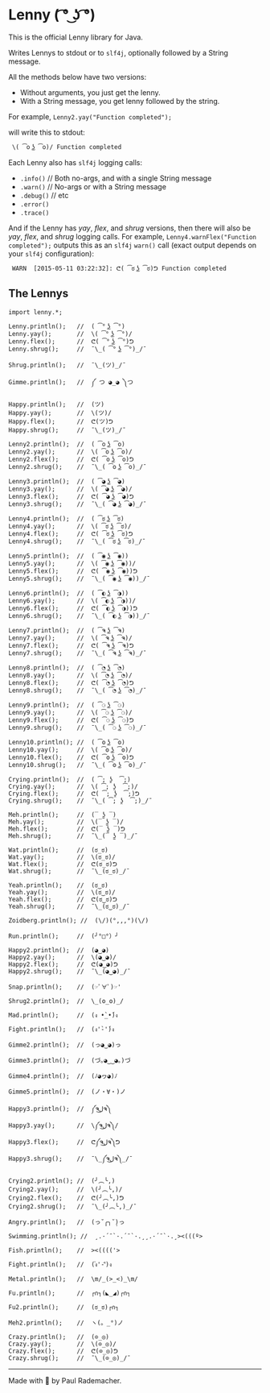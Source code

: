 # Lenny ( ͡° ͜ʖ ͡°)

This is the official Lenny library for Java.

Writes Lennys to stdout or to `slf4j`, optionally followed by a String message.

All the methods below have two versions:

* Without arguments, you just get the lenny.
* With a String message, you get lenny followed by the string.

For example, `Lenny2.yay("Function completed");`

will write this to stdout:

```
 \( ͡o ͜ʖ ͡o)/ Function completed
```

Each Lenny also has `slf4j` logging calls:

* `.info()`   // Both no-args, and with a single String message
* `.warn()`   // No-args or with a String message
* `.debug()`  // etc
* `.error()`
* `.trace()`

And if the Lenny has *yay*, *flex*, and *shrug* versions, then there will also be *yay*,
*flex*, and *shrug* logging calls.  For example, `Lenny4.warnFlex("Function completed");`
outputs this as an `slf4j` `warn()` call (exact output depends on your `slf4j`
configuration):

```
 WARN  [2015-05-11 03:22:32]: ᕦ( ͡ಠ ͜ʖ ͡ಠ)ᕤ Function completed
```

## The Lennys

```
import lenny.*;

Lenny.println();   //  ( ͡° ͜ʖ ͡°)
Lenny.yay();       //  \( ͡° ͜ʖ ͡°)/
Lenny.flex();      //  ᕦ( ͡° ͜ʖ ͡°)ᕤ
Lenny.shrug();     //  ¯\_( ͡° ͜ʖ ͡°)_/¯

Shrug.println();   //  ¯\_(ツ)_/¯

Gimme.println();   //  ༼ つ ◕_◕ ༽つ

Happy.println();   //  (ツ)
Happy.yay();       //  \(ツ)/
Happy.flex();      //  ᕦ(ツ)ᕤ
Happy.shrug();     //  ¯\_(ツ)_/¯

Lenny2.println();  //  ( ͡o ͜ʖ ͡o)
Lenny2.yay();      //  \( ͡o ͜ʖ ͡o)/
Lenny2.flex();     //  ᕦ( ͡o ͜ʖ ͡o)ᕤ
Lenny2.shrug();    //  ¯\_( ͡o ͜ʖ ͡o)_/¯

Lenny3.println();  //  ( ͡◕ ͜ʖ ͡◕)
Lenny3.yay();      //  \( ͡◕ ͜ʖ ͡◕)/
Lenny3.flex();     //  ᕦ( ͡◕ ͜ʖ ͡◕)ᕤ
Lenny3.shrug();    //  ¯\_( ͡◕ ͜ʖ ͡◕)_/¯

Lenny4.println();  //  ( ͡ಠ ͜ʖ ͡ಠ)
Lenny4.yay();      //  \( ͡ಠ ͜ʖ ͡ಠ)/
Lenny4.flex();     //  ᕦ( ͡ಠ ͜ʖ ͡ಠ)ᕤ
Lenny4.shrug();    //  ¯\_( ͡ಠ ͜ʖ ͡ಠ)_/¯

Lenny5.println();  //  ( ͡◉ ͜ʖ ͡◉))
Lenny5.yay();      //  \( ͡◉ ͜ʖ ͡◉))/
Lenny5.flex();     //  ᕦ( ͡◉ ͜ʖ ͡◉))ᕤ
Lenny5.shrug();    //  ¯\_( ͡◉ ͜ʖ ͡◉))_/¯

Lenny6.println();  //  ( ͡◐ ͜ʖ ͡◑))
Lenny6.yay();      //  \( ͡◐ ͜ʖ ͡◑))/
Lenny6.flex();     //  ᕦ( ͡◐ ͜ʖ ͡◑))ᕤ
Lenny6.shrug();    //  ¯\_( ͡◐ ͜ʖ ͡◑))_/¯

Lenny7.println();  //  ( ͡ຈ ͜ʖ ͡ຈ)
Lenny7.yay();      //  \( ͡ຈ ͜ʖ ͡ຈ)/
Lenny7.flex();     //  ᕦ( ͡ຈ ͜ʖ ͡ຈ)ᕤ
Lenny7.shrug();    //  ¯\_( ͡ຈ ͜ʖ ͡ຈ)_/¯

Lenny8.println();  //  ( ͡◔ ͜ʖ ͡◔)
Lenny8.yay();      //  \( ͡◔ ͜ʖ ͡◔)/
Lenny8.flex();     //  ᕦ( ͡◔ ͜ʖ ͡◔)ᕤ
Lenny8.shrug();    //  ¯\_( ͡◔ ͜ʖ ͡◔)_/¯

Lenny9.println();  //  ( ͡⚆ ͜ʖ ͡⚆)
Lenny9.yay();      //  \( ͡⚆ ͜ʖ ͡⚆)/
Lenny9.flex();     //  ᕦ( ͡⚆ ͜ʖ ͡⚆)ᕤ
Lenny9.shrug();    //  ¯\_( ͡⚆ ͜ʖ ͡⚆)_/¯

Lenny10.println(); //  ( ͡ʘ ͜ʖ ͡ʘ)
Lenny10.yay();     //  \( ͡ʘ ͜ʖ ͡ʘ)/
Lenny10.flex();    //  ᕦ( ͡ʘ ͜ʖ ͡ʘ)ᕤ
Lenny10.shrug();   //  ¯\_( ͡ʘ ͜ʖ ͡ʘ)_/¯

Crying.println();  //  ( ͡; ʖ̯  ͡;)
Crying.yay();      //  \( ͡; ʖ̯  ͡;)/
Crying.flex();     //  ᕦ( ͡; ʖ̯  ͡;)ᕤ
Crying.shrug();    //  ¯\_( ͡; ʖ̯  ͡;)_/¯

Meh.println();     //  (‾ ʖ̫ ‾)
Meh.yay();         //  \(‾ ʖ̫ ‾)/
Meh.flex();        //  ᕦ(‾ ʖ̫ ‾)ᕤ
Meh.shrug();       //  ¯\_(‾ ʖ̫ ‾)_/¯

Wat.println();     //  (ಠ_ಠ)
Wat.yay();         //  \(ಠ_ಠ)/
Wat.flex();        //  ᕦ(ಠ_ಠ)ᕤ
Wat.shrug();       //  ¯\_(ಠ_ಠ)_/¯

Yeah.println();    //  (ಠ‿ಠ)
Yeah.yay();        //  \(ಠ‿ಠ)/
Yeah.flex();       //  ᕦ(ಠ‿ಠ)ᕤ
Yeah.shrug();      //  ¯\_(ಠ‿ಠ)_/¯

Zoidberg.println(); //  (\/)(°,,,°)(\/)

Run.println();     //  (╯°□°）╯

Happy2.println();  //  (◕‿◕)
Happy2.yay();      //  \(◕‿◕)/
Happy2.flex();     //  ᕦ(◕‿◕)ᕤ
Happy2.shrug();    //  ¯\_(◕‿◕)_/¯

Snap.println();    //  (☞ﾟ∀ﾟ)☞'

Shrug2.println();  //  \_(ʘ_ʘ)_/

Mad.println();     //  (ง •̀_•́)ง

Fight.println();   //  (ง'̀-'́)ง

Gimme2.println();  //  (っ◕‿◕)っ

Gimme3.println();  //  (づ｡◕‿‿◕｡)づ

Gimme4.println();  //  (ﾉ◕ヮ◕)ﾉ

Gimme5.println();  //  (ノ・∀・)ノ

Happy3.println();  //  ༼ຈل͜ຈ༽
Happy3.yay();      //  \༼ຈل͜ຈ༽/
Happy3.flex();     //  ᕦ༼ຈل͜ຈ༽ᕤ
Happy3.shrug();    //  ¯\_༼ຈل͜ຈ༽_/¯

Crying2.println(); //  (╯︵╰,)
Crying2.yay();     //  \(╯︵╰,)/
Crying2.flex();    //  ᕦ(╯︵╰,)ᕤ
Crying2.shrug();   //  ¯\_(╯︵╰,)_/¯

Angry.println();   //  (っ˘̩╭╮˘̩)っ

Swimming.println(); //  ¸.·´¯`·.´¯`·.¸¸.·´¯`·.¸><(((º>

Fish.println();    //  ><(((('>

Fight.println();   //  (ง︡'-'︠)ง

Metal.println();   //  \m/_(>_<)_\m/

Fu.println();      //  ┌∩┐(◣_◢)┌∩┐

Fu2.println();     //  (ಠ_ಠ)┌∩┐

Meh2.println();    //  ヽ(。_°)ノ

Crazy.println();   //  (⊙_◎)
Crazy.yay();       //  \(⊙_◎)/
Crazy.flex();      //  ᕦ(⊙_◎)ᕤ
Crazy.shrug();     //  ¯\_(⊙_◎)_/¯

```

---------

Made with :horse: by Paul Rademacher.
